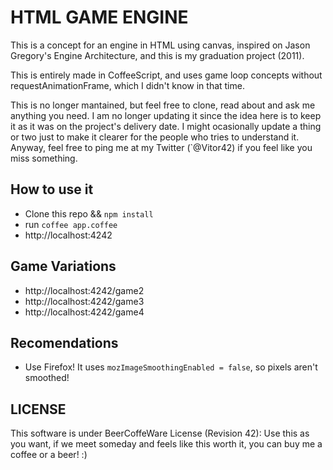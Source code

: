 HTML GAME ENGINE
================

This is a concept for an engine in HTML using canvas, inspired on Jason Gregory's Engine Architecture, and this is my graduation project (2011).

This is entirely made in CoffeeScript, and uses game loop concepts without requestAnimationFrame, which I didn't know in that time.

This is no longer mantained, but feel free to clone, read about and ask me anything you need. I am no longer updating it since the idea here is to keep it as it was on the project's delivery date. I might ocasionally update a thing or two just to make it clearer for the people who tries to understand it. Anyway, feel free to ping me at my Twitter (`@Vitor42) if you feel like you miss something.

## How to use it

- Clone this repo && `npm install`
- run `coffee app.coffee`
- http://localhost:4242

## Game Variations

- http://localhost:4242/game2
- http://localhost:4242/game3
- http://localhost:4242/game4

## Recomendations

- Use Firefox! It uses `mozImageSmoothingEnabled = false`, so pixels aren't smoothed!

## LICENSE
This software is under BeerCoffeWare License (Revision 42):
Use this as you want, if we meet someday and feels like this worth it, you can buy me a coffee or a beer! :)
